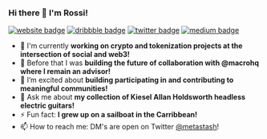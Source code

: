 ### Hi there 👋 I'm Rossi!

[![website badge](https://img.shields.io/badge/rssi.dev-gray?style=flat&logo=openlayers)](https://rssi.dev)
[![dribbble badge](https://img.shields.io/badge/@corradorossi-pink?style=flat&logo=dribbble)](https://dribbble.com/corradorossi)
[![twitter badge](https://img.shields.io/badge/@metastash-blue?style=flat&logo=twitter)](https://twitter.com/metastash)
[![medium badge](https://img.shields.io/badge/@corradorossi-black?style=flat&logo=medium)](https://medium.com/@corradorossi)

- 🔭 I'm currently **working on crypto and tokenization projects at the intersection of social and web3!**
- 🌱 Before that I was **building the future of collaboration with @macrohq where I remain an advisor!**
- 🤔 I’m excited about **building participating in and contributing to meaningful communities!**
- 💬 Ask me about **my collection of Kiesel Allan Holdsworth headless electric guitars!**
- ⚡ Fun fact: **I grew up on a sailboat in the Carribbean!**
- 📫 How to reach me: DM's are open on Twitter [@metastash](https://twitter.com/metastash)!
